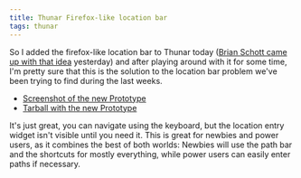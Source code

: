 ```yaml
---
title: Thunar Firefox-like location bar
tags: thunar
---
```


So I added the firefox-like location bar to Thunar today (<a href="/2005/03/17/thunar-open-location-ideas">Brian Schott came up with that idea</a> yesterday) and after playing around with it for some time, I'm pretty sure that this is the solution to the location bar problem we've been trying to find during the last weeks.

<ul>
  <li><a href="/images/2005/20050318-thunar-open_location_bar.png">Screenshot of the new Prototype</a></li>
  <li><a href="/files/source/20050318-thunar-open_location_bar.tar.gz">Tarball with the new Prototype</a>
 </li>
</ul>

It's just great, you can navigate using the keyboard, but the location entry widget isn't visible until you need it. This is great for newbies and power users, as it combines the best of both worlds: Newbies will use the path bar and the shortcuts for mostly everything, while power users can easily enter paths if necessary.
